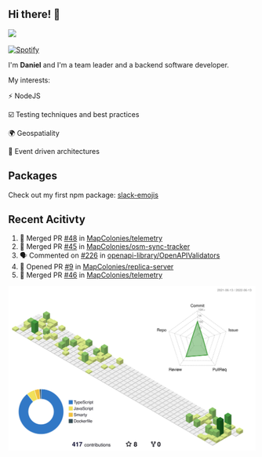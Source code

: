 ## Hi there! 👋

<p>
  <img src="https://github-readme-stats.vercel.app/api?username=syncush&theme=tokyonight">
</p>

[![Spotify](https://novatorem-rust.vercel.app/api/spotify)](https://open.spotify.com/user/syncush)

I'm **Daniel** and I'm a team leader and a backend software developer.

My interests:

⚡ NodeJS

☑️ Testing techniques and best practices

🌍 Geospatiality

🧠 Event driven architectures

## Packages
Check out my first npm package: [slack-emojis](https://www.npmjs.com/package/slack-emojis)

## Recent Acitivty
<!--START_SECTION:activity-->
1. 🎉 Merged PR [#48](https://github.com/MapColonies/telemetry/pull/48) in [MapColonies/telemetry](https://github.com/MapColonies/telemetry)
2. 🎉 Merged PR [#45](https://github.com/MapColonies/osm-sync-tracker/pull/45) in [MapColonies/osm-sync-tracker](https://github.com/MapColonies/osm-sync-tracker)
3. 🗣 Commented on [#226](https://github.com/openapi-library/OpenAPIValidators/issues/226) in [openapi-library/OpenAPIValidators](https://github.com/openapi-library/OpenAPIValidators)
4. 💪 Opened PR [#9](https://github.com/MapColonies/replica-server/pull/9) in [MapColonies/replica-server](https://github.com/MapColonies/replica-server)
5. 🎉 Merged PR [#46](https://github.com/MapColonies/telemetry/pull/46) in [MapColonies/telemetry](https://github.com/MapColonies/telemetry)
<!--END_SECTION:activity-->

![contrib](./profile-3d-contrib/profile-green-animate.svg)
